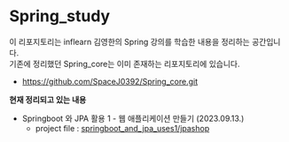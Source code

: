 # Spring_study
이 리포지토리는 inflearn 김영한의 Spring 강의를 학습한 내용을 정리하는 공간입니다.  
기존에 정리했던 Spring_core는 이미 존재하는 리포지토리에 있습니다.
- https://github.com/SpaceJ0392/Spring_core.git

__현재 정리되고 있는 내용__
- Springboot 와 JPA 활용 1 - 웹 애플리케이션 만들기 (2023.09.13.)  
  - project file : [springboot_and_jpa_uses1/jpashop](https://github.com/SpaceJ0392/Spring_study/tree/main/springboot_and_jpa_uses1/jpashop)
